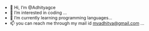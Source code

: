 - 👋 Hi, I’m @Adhityagce
- 👀 I’m interested in coding ...
- 🌱 I’m currently learning programming languages...
- 📫 you can reach me through my mail id mvadhitya@gmail.com ...


